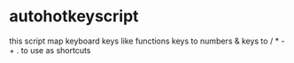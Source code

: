 # autohotkeyscript
this script map keyboard keys like functions keys to numbers &amp; keys to / * - +  . to use as shortcuts
